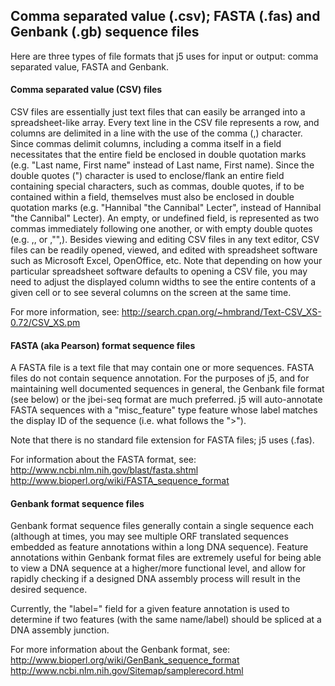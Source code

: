 ## Comma separated value (.csv); FASTA (.fas) and Genbank (.gb) sequence files

Here are three types of file formats that j5 uses for input or output: comma separated value, FASTA and Genbank.

#### Comma separated value (CSV) files

CSV files are essentially just text files that can easily be arranged into a spreadsheet-like array. Every text line in the CSV file represents a row, and columns are delimited in a line with the use of the comma (,) character. Since commas delimit columns, including a comma itself in a field necessitates that the entire field be enclosed in double quotation marks (e.g. "Last name,  First name" instead of Last name, First name). Since the double quotes (") character is used to enclose/flank an entire field containing special characters, such as commas, double quotes, if to be contained within a field, themselves must also be enclosed in double quotation marks (e.g. "Hannibal "the Cannibal" Lecter", instead of Hannibal "the Cannibal" Lecter). An empty, or undefined field, is represented as two commas immediately following one another, or with empty double quotes (e.g. ,, or ,"",). Besides viewing and editing CSV files in any text editor, CSV files can be readily opened, viewed, and edited with spreadsheet software such as Microsoft Excel, OpenOffice, etc. Note that depending on how your particular spreadsheet software defaults to opening a CSV file, you may need to adjust the displayed column widths to see the entire contents of a given cell or to see several columns on the screen at the same time. 

For more information, see:
http://search.cpan.org/~hmbrand/Text-CSV_XS-0.72/CSV_XS.pm

#### FASTA (aka Pearson) format sequence files

A FASTA file is a text file that may contain one or more sequences. FASTA files do not contain sequence annotation. For the purposes of j5, and for maintaining well documented sequences in general, the Genbank file format (see below) or the jbei-seq format are much preferred. j5 will auto-annotate FASTA sequences with a "misc_feature" type feature whose label matches the display ID of the sequence (i.e. what follows the ">").

Note that there is no standard file extension for FASTA files; j5 uses (.fas).

For information about the FASTA format, see:
http://www.ncbi.nlm.nih.gov/blast/fasta.shtml
http://www.bioperl.org/wiki/FASTA_sequence_format

#### Genbank format sequence files

Genbank format sequence files generally contain a single sequence each (although at times, you may see multiple ORF translated sequences embedded as feature annotations within a long DNA sequence). Feature annotations within Genbank format files are extremely useful for being able to view a DNA sequence at a higher/more functional level, and allow for rapidly checking if a designed DNA assembly process will result in the desired sequence.

Currently, the "label=" field for a given feature annotation is used to determine if two features (with the same name/label) should be spliced at a DNA assembly junction.

For more information about the Genbank format, see:
http://www.bioperl.org/wiki/GenBank_sequence_format
http://www.ncbi.nlm.nih.gov/Sitemap/samplerecord.html